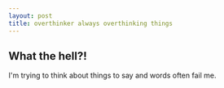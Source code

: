 ```yaml
---
layout: post
title: overthinker always overthinking things
---
```


## What the hell?!
I'm trying to think about things to say and words often fail me.
